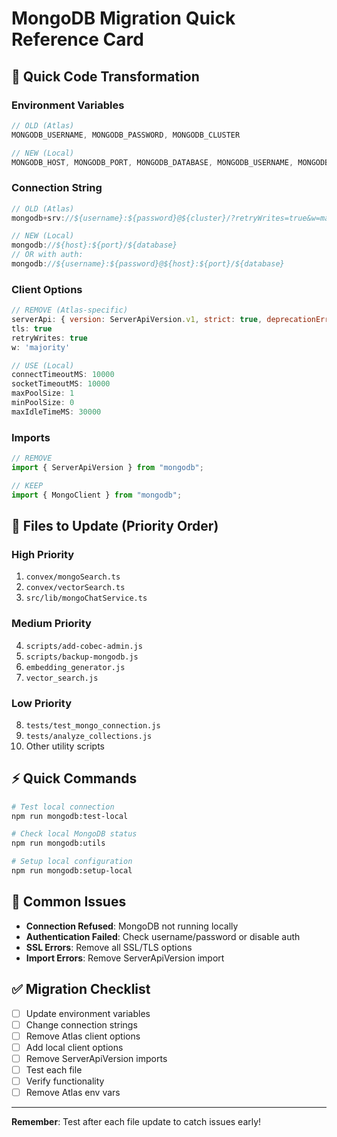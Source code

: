 # MongoDB Migration Quick Reference Card

## 🔄 Quick Code Transformation

### Environment Variables
```javascript
// OLD (Atlas)
MONGODB_USERNAME, MONGODB_PASSWORD, MONGODB_CLUSTER

// NEW (Local)
MONGODB_HOST, MONGODB_PORT, MONGODB_DATABASE, MONGODB_USERNAME, MONGODB_PASSWORD
```

### Connection String
```javascript
// OLD (Atlas)
mongodb+srv://${username}:${password}@${cluster}/?retryWrites=true&w=majority

// NEW (Local)
mongodb://${host}:${port}/${database}
// OR with auth:
mongodb://${username}:${password}@${host}:${port}/${database}
```

### Client Options
```javascript
// REMOVE (Atlas-specific)
serverApi: { version: ServerApiVersion.v1, strict: true, deprecationErrors: true }
tls: true
retryWrites: true
w: 'majority'

// USE (Local)
connectTimeoutMS: 10000
socketTimeoutMS: 10000
maxPoolSize: 1
minPoolSize: 0
maxIdleTimeMS: 30000
```

### Imports
```typescript
// REMOVE
import { ServerApiVersion } from "mongodb";

// KEEP
import { MongoClient } from "mongodb";
```

## 📁 Files to Update (Priority Order)

### High Priority
1. `convex/mongoSearch.ts`
2. `convex/vectorSearch.ts`
3. `src/lib/mongoChatService.ts`

### Medium Priority
4. `scripts/add-cobec-admin.js`
5. `scripts/backup-mongodb.js`
6. `embedding_generator.js`
7. `vector_search.js`

### Low Priority
8. `tests/test_mongo_connection.js`
9. `tests/analyze_collections.js`
10. Other utility scripts

## ⚡ Quick Commands

```bash
# Test local connection
npm run mongodb:test-local

# Check local MongoDB status
npm run mongodb:utils

# Setup local configuration
npm run mongodb:setup-local
```

## 🚨 Common Issues

- **Connection Refused**: MongoDB not running locally
- **Authentication Failed**: Check username/password or disable auth
- **SSL Errors**: Remove all SSL/TLS options
- **Import Errors**: Remove ServerApiVersion import

## ✅ Migration Checklist

- [ ] Update environment variables
- [ ] Change connection strings
- [ ] Remove Atlas client options
- [ ] Add local client options
- [ ] Remove ServerApiVersion imports
- [ ] Test each file
- [ ] Verify functionality
- [ ] Remove Atlas env vars

---

**Remember**: Test after each file update to catch issues early!
